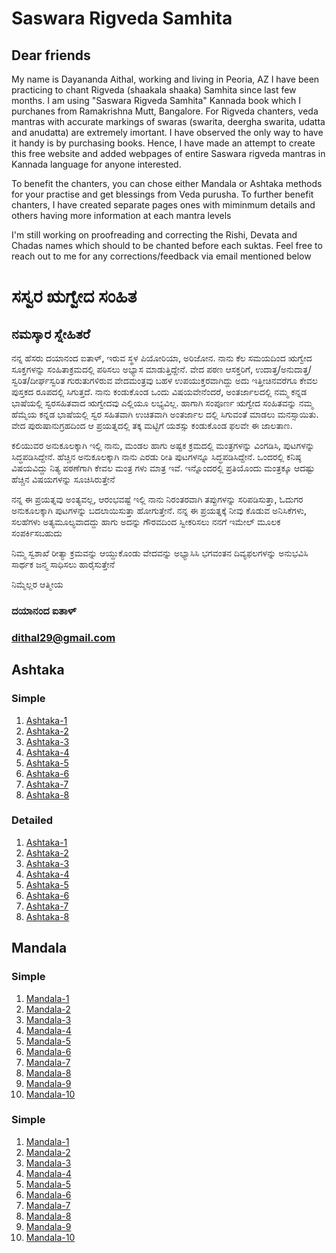 # Saswara Rigveda Samhita
## Dear friends
My name is Dayananda Aithal, working and living in Peoria, AZ I have been practicing to chant Rigveda (shaakala shaaka) Samhita since last few months.  I am using "Saswara Rigveda Samhita" Kannada book which I purchanes from Ramakrishna Mutt, Bangalore. For Rigveda chanters, veda mantras with accurate markings of swaras (swarita, deergha swarita, udatta and anudatta) are extremely imortant. I have observed the only way to have it handy is by purchasing books. Hence, I have made an attempt to create this free website and added webpages of entire Saswara rigveda mantras in Kannada language for anyone interested.

To benefit the chanters, you can chose either  Mandala or Ashtaka methods for your practise and get blessings from Veda purusha. To further benefit chanters, I have created separate pages ones with miminmum details and others having more information at each mantra levels

I'm still working on proofreading and correcting the Rishi, Devata and Chadas names which should to be chanted before each suktas. Feel free to reach out to me for any corrections/feedback 
via email mentioned below

# ಸಸ್ವರ ಋಗ್ವೇದ ಸಂಹಿತ 
## ನಮಸ್ಕಾರ ಸ್ನೇಹಿತರೆ
ನನ್ನ ಹೆಸರು ದಯಾನಂದ ಐತಾಳ್, ಇರುವ ಸ್ಥಳ ಪಿಯೋರಿಯಾ, ಅರಿಜೋನ. ನಾನು ಕೆಲ ಸಮಯದಿಂದ ಋಗ್ವೇದ ಸೂಕ್ತಗಳನ್ನು ಸಂಹಿತಾಕ್ರಮದಲ್ಲಿ ಪಠಿಸಲು ಅಭ್ಯಾಸ ಮಾಡುತ್ತಿದ್ದೇನೆ.  ವೇದ ಪಠಣ ಆಸಕ್ತರಿಗೆ, ಉದಾತ್ತ/ಅನುದಾತ್ತ/ಸ್ವರಿತ/ದೀರ್ಘಸ್ವರಿತ ಗುರುತುಗಳಿರುವ ವೇದಮಂತ್ರವು ಬಹಳ ಉಪಯುಕ್ತರವಾಗಿದ್ದು ಅದು ಇತ್ತೀಚಿನವರೆಗೂ ಕೇವಲ ಪುಸ್ತಕದ ರೂಪದಲ್ಲಿ ಸಿಗುತ್ತದೆ. ನಾನು ಕಂಡುಕೊಂಡ ಒಂದು ವಿಷಯವೇನೆಂದರೆ, ಅಂತರ್ಜಾಲದಲ್ಲಿ ನಮ್ಮ ಕನ್ನಡ ಭಾಷೆಯಲ್ಲಿ ಸ್ವರಸಹಿತವಾದ ಋಗ್ವೇದವು ಎಲ್ಲಿಯೂ ಲಭ್ಯವಿಲ್ಲ. ಹಾಗಾಗಿ ಸಂಪೂರ್ಣ ಋಗ್ವೇದ ಸಂಹಿತವನ್ನು ನಮ್ಮ ಹೆಮ್ಮೆಯ ಕನ್ನಡ ಭಾಷೆಯಲ್ಲಿ ಸ್ವರ ಸಹಿತವಾಗಿ ಉಚಿತವಾಗಿ ಅಂತರ್ಜಾಲ ದಲ್ಲಿ ಸಿಗುವಂತೆ ಮಾಡಲು ಮನಸ್ಸಾಯಿತು. ವೇದ ಪುರುಷಾನುಗ್ರಹದಿಂದ ಆ ಪ್ರಯತ್ನದಲ್ಲಿ ತಕ್ಕ ಮಟ್ಟಿಗೆ ಯಶಸ್ಸು ಕಂಡುಕೊಂಡ ಫಲವೇ ಈ ಜಾಲತಾಣ.

ಕಲಿಯುವರ ಅನುಕೂಲಕ್ಕಾಗಿ ಇಲ್ಲಿ ನಾನು, ಮಂಡಲ ಹಾಗು ಅಷ್ಟಕ ಕ್ರಮದಲ್ಲಿ ಮಂತ್ರಗಳನ್ನು ವಿಂಗಡಿಸಿ, ಪುಟಗಳನ್ನು ಸಿದ್ಧಪಡಿಸಿದ್ದೇನೆ. ಹೆಚ್ಚಿನ ಅನುಕೂಲಕ್ಕಾಗಿ ನಾನು ಎರಡು ರೀತಿ ಪುಟಗಳನ್ನೂ ಸಿದ್ಧಪಡಿಸಿದ್ದೇನೆ. ಒಂದರಲ್ಲಿ ಕನಿಷ್ಠ ವಿಷಯವಿದ್ದು ನಿತ್ಯ ಪಠಣೆಗಾಗಿ ಕೇವಲ ಮಂತ್ರ ಗಳು ಮಾತ್ರ ಇವೆ. ಇನ್ನೊಂದರಲ್ಲಿ ಪ್ರತಿಯೊಂದು ಮಂತ್ರಕ್ಕೂ ಆದಷ್ಟು ಹೆಚ್ಚಿನ ವಿಷಯಗಳನ್ನು ಸೂಚಿಸಿರುತ್ತೇನೆ

ನನ್ನ ಈ ಪ್ರಯತ್ನವು ಅಂತ್ಯವಲ್ಲ, ಆರಂಭವಷ್ಟೆ ಇಲ್ಲಿ ನಾನು ನಿರಂತರವಾಗಿ ತಪ್ಪುಗಳನ್ನು ಸರಿಪಡಿಸುತ್ತಾ,  ಓದುಗರ ಅನುಕೂಲಕ್ಕಾಗಿ ಪುಟಗಳನ್ನು ಬದಲಾಯಿಸುತ್ತಾ ಹೋಗುತ್ತೇನೆ. ನನ್ನ ಈ ಪ್ರಯತ್ನಕ್ಕೆ ನೀವು ಕೊಡುವ ಅನಿಸಿಕೆಗಳು, ಸಲಹೆಗಳು ಅತ್ಯಮೂಲ್ಯವಾದದ್ದು ಹಾಗು ಅದನ್ನು ಗೌರವದಿಂದ ಸ್ವೀಕರಿಸಲು ನನಗೆ ಇಮೇಲ್ ಮೂಲಕ ಸಂಪರ್ಕಿಸಬಹುದು 

ನಿಮ್ಮ ಸ್ವಶಾಖೆ ರೀತ್ಯಾ ಕ್ರಮವನ್ನು ಆಯ್ದುಕೊಂಡು ವೇದವನ್ನು ಅಭ್ಯಾಸಿಸಿ ಭಗವಂತನ ದಿವ್ಯಫಲಗಳನ್ನು ಅನುಭವಿಸಿ ಸಾರ್ಥಕ ಜನ್ಮ ಸಾಧಿಸಲು ಹಾರೈಸುತ್ತೇನೆ 

ನಿಮ್ಮೆಲ್ಲರ ಆತ್ಮೀಯ 
### ದಯಾನಂದ ಐತಾಳ್ 
### dithal29@gmail.com

## Ashtaka
### Simple
1. [Ashtaka-1](Kannada/Ashtaka/Ashtaka-1-kannada(Simple).html)
2. [Ashtaka-2](Kannada/Ashtaka/Ashtaka-2-kannada(Simple).html)
3. [Ashtaka-3](Kannada/Ashtaka/Ashtaka-3-kannada(Simple).html)
4. [Ashtaka-4](Kannada/Ashtaka/Ashtaka-4-kannada(Simple).html)
5. [Ashtaka-5](Kannada/Ashtaka/Ashtaka-5-kannada(Simple).html)
6. [Ashtaka-6](Kannada/Ashtaka/Ashtaka-6-kannada(Simple).html)
7. [Ashtaka-7](Kannada/Ashtaka/Ashtaka-7-kannada(Simple).html)
8. [Ashtaka-8](Kannada/Ashtaka/Ashtaka-8-kannada(Simple).html)

### Detailed
1. [Ashtaka-1](Kannada/Ashtaka/Ashtaka-1-kannada(Detail).html)
2. [Ashtaka-2](Kannada/Ashtaka/Ashtaka-2-kannada(Detail).html)
3. [Ashtaka-3](Kannada/Ashtaka/Ashtaka-3-kannada(Detail).html)
4. [Ashtaka-4](Kannada/Ashtaka/Ashtaka-4-kannada(Detail).html)
5. [Ashtaka-5](Kannada/Ashtaka/Ashtaka-5-kannada(Detail).html)
6. [Ashtaka-6](Kannada/Ashtaka/Ashtaka-6-kannada(Detail).html)
7. [Ashtaka-7](Kannada/Ashtaka/Ashtaka-7-kannada(Detail).html)
8. [Ashtaka-8](Kannada/Ashtaka/Ashtaka-8-kannada(Detail).html)

		
## Mandala
### Simple
1. [Mandala-1](Kannada/Mandala/Mandala-1-kannada(Simple).html)
2. [Mandala-2](Kannada/Mandala/Mandala-2-kannada(Simple).html)
3. [Mandala-3](Kannada/Mandala/Mandala-3-kannada(Simple).html)
4. [Mandala-4](Kannada/Mandala/Mandala-4-kannada(Simple).html)
5. [Mandala-5](Kannada/Mandala/Mandala-5-kannada(Simple).html)
6. [Mandala-6](Kannada/Mandala/Mandala-6-kannada(Simple).html)
7. [Mandala-7](Kannada/Mandala/Mandala-7-kannada(Simple).html)
8. [Mandala-8](Kannada/Mandala/Mandala-8-kannada(Simple).html)
9. [Mandala-9](Kannada/Mandala/Mandala-9-kannada(Simple).html)
10. [Mandala-10](Kannada/Mandala/Mandala-10-kannada(Simple).html)
		
### Simple
1. [Mandala-1](Kannada/Mandala/Mandala-1-kannada(Detail).html)
2. [Mandala-2](Kannada/Mandala/Mandala-2-kannada(Detail).html)
3. [Mandala-3](Kannada/Mandala/Mandala-3-kannada(Detail).html)
4. [Mandala-4](Kannada/Mandala/Mandala-4-kannada(Detail).html)
5. [Mandala-5](Kannada/Mandala/Mandala-5-kannada(Detail).html)
6. [Mandala-6](Kannada/Mandala/Mandala-6-kannada(Detail).html)
7. [Mandala-7](Kannada/Mandala/Mandala-7-kannada(Detail).html)
8. [Mandala-8](Kannada/Mandala/Mandala-8-kannada(Detail).html)
9. [Mandala-9](Kannada/Mandala/Mandala-9-kannada(Detail).html)
10. [Mandala-10](Kannada/Mandala/Mandala-10-kannada(Detail).html)
 